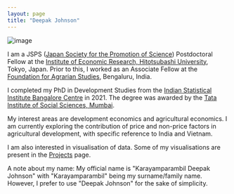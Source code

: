 ```yaml
---
layout: page
title: "Deepak Johnson"
---
```


![image](https://user-images.githubusercontent.com/6260268/221387307-077370ea-f84e-4274-a3b2-771ca42f2553.png)

I am a JSPS ([Japan Society for the Promotion of Science](https://www.jsps.go.jp/english/)) Postdoctoral Fellow at the [Institute of Economic Research, Hitotsubashi University](https://www.ier.hit-u.ac.jp/English/), Tokyo, Japan. 
Prior to this, I worked as an Associate Fellow at the [Foundation for Agrarian Studies](https://fas.org.in/), Bengaluru, India.  

I completed my PhD in Development Studies from the [Indian Statistical Institute Bangalore Centre](https://www.isibang.ac.in/) in 2021. 
The degree was awarded by the [Tata Institute of Social Sciences, Mumbai](https://tiss.edu/).  

My interest areas are development economics and agricultural economics. 
I am currently exploring the contribution of price and non-price factors in agricultural development, with specific reference to India and Vietnam.  

I am also interested in visualisation of data. Some of my visualisations are present in the [Projects](https://deepakjohnson91.github.io/projects) page.  

A note about my name: My official name is "Karayamparambil Deepak Johnson" with "Karayamparambil" being my surname/family name. However, I prefer to use "Deepak Johnson" for the sake of simplicity.  

